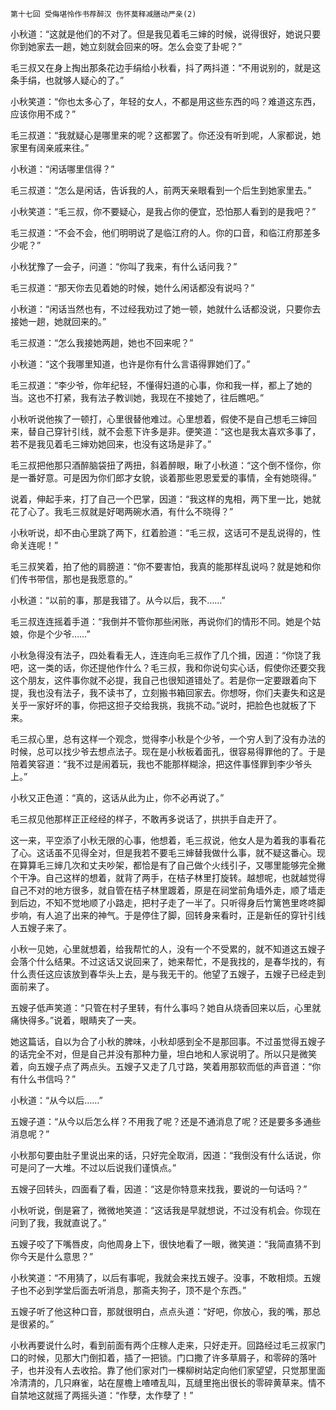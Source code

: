     第十七回 受侮堪怜作书荐醉汉 伤怀莫释减膳动严亲(2) 

   小秋道：“这就是他们的不对了。但是我见着毛三婶的时候，说得很好，她说只要你到她家去一趟，她立刻就会回来的呀。怎么会变了卦呢？”

   毛三叔又在身上掏出那条花边手绢给小秋看，抖了两抖道：“不用说别的，就是这条手绢，也就够人疑心的了。”

   小秋笑道：“你也太多心了，年轻的女人，不都是用这些东西的吗？难道这东西，应该你用不成？”

   毛三叔道：“我就疑心是哪里来的呢？这都罢了。你还没有听到呢，人家都说，她家里有阔亲戚来往。”

   小秋道：“闲话哪里信得？”

   毛三叔道：“怎么是闲话，告诉我的人，前两天亲眼看到一个后生到她家里去。”

   小秋笑道：“毛三叔，你不要疑心，是我占你的便宜，恐怕那人看到的是我吧？”

   毛三叔道：“不会不会，他们明明说了是临江府的人。你的口音，和临江府那差多少呢？”

   小秋犹豫了一会子，问道：“你叫了我来，有什么话问我？”

   毛三叔道：“那天你去见着她的时候，她什么闲话都没有说吗？”

   小秋道：“闲话当然也有，不过经我劝过了她一顿，她就什么话都没说，只要你去接她一趟，她就回来的。”

   毛三叔道：“怎么我接她两趟，她也不回来呢？”

   小秋道：“这个我哪里知道，也许是你有什么言语得罪她们了。”

   毛三叔道：“李少爷，你年纪轻，不懂得妇道的心事，你和我一样，都上了她的当。这也不打紧，我有法子教训她，我现在不接她了，往后瞧吧。”

   小秋听说他挨了一顿打，心里很替他难过。心里想着，假使不是自己想毛三婶回来，替自己穿针引线，就不会惹下许多是非。便笑道：“这也是我太喜欢多事了，若不是我见着毛三婶劝她回来，也没有这场是非了。”

   毛三叔把他那只酒醉脑袋扭了两扭，斜着醉眼，瞅了小秋道：“这个倒不怪你，你是一番好意。可是因为你们郎才女貌，谈着那些恩恩爱爱的事情，全有她晓得。”

   说着，伸起手来，打了自己一个巴掌，因道：“我这样的鬼相，两下里一比，她就花了心了。我毛三叔就是好喝两碗水酒，有什么不晓得？”

   小秋听说，却不由心里跳了两下，红着脸道：“毛三叔，这话可不是乱说得的，性命关连呢！”

   毛三叔笑着，拍了他的肩膀道：“你不要害怕，我真的能那样乱说吗？就是她和你们传书带信，那也是我愿意的。”

   小秋道：“以前的事，那是我错了。从今以后，我不……”

   毛三叔连连摇着手道：“我倒并不管你那些闲账，再说你们的情形不同。她是个姑娘，你是个少爷……”

   小秋急得没有法子，四处看看无人，连连向毛三叔作了几个揖，因道：“你饶了我吧，这一类的话，你还提他作什么？毛三叔，我和你说句实心话，假使你还要交我这个朋友，这件事你就不必提，我自己也很知道错处了。若是你一定要跟着向下提，我也没有法子，我不读书了，立刻搬书箱回家去。你想呀，你们夫妻失和这是关乎一家好坏的事，你把这担子交给我挑，我挑不动。”说时，把脸色也就板了下来。

   毛三叔心里，总有这样一个观念，觉得李小秋是个少爷，一个穷人到了没有办法的时候，总可以找少爷去想点法子。现在是小秋板着面孔，很容易得罪他的了。于是陪着笑容道：“我不过是闹着玩，我也不能那样糊涂，把这件事怪罪到李少爷头上。”

   小秋又正色道：“真的，这话从此为止，你不必再说了。”

   毛三叔见他那样正正经经的样子，不敢再多说话了，拱拱手自走开了。

   这一来，平空添了小秋无限的心事，他想着，毛三叔说，他女人是为着我的事看花了心。这话虽不见得全对，但是我若不要毛三婶替我做什么事，就不疑这番心。现在算算毛三婶几次和丈夫吵架，都恰是有了自己做个火线引子，又哪里能够完全撇个干净。自己这样的想着，就背了两手，在桔子林里打旋转。越想呢，也就越觉得自己不对的地方很多，就自管在桔子林里踱着，原是在祠堂前角墙外走，顺了墙走到后边，不知不觉地顺了小路走，把村子走了一半了。只听得身后竹篱笆里咚咚脚步响，有人追了出来的神气。于是停住了脚，回转身来看时，正是新任的穿针引线人五嫂子来了。

   小秋一见她，心里就想着，给我帮忙的人，没有一个不受累的，就不知道这五嫂子会落个什么结果。不过这话又说回来了，她来帮忙，不是我找的，是春华找的，有什么责任这应该放到春华头上去，是与我无干的。他望了五嫂子，五嫂子已经走到面前来了。

   五嫂子低声笑道：“只管在村子里转，有什么事吗？她自从烧香回来以后，心里就痛快得多。”说着，眼睛夹了一夹。

   她这篇话，自以为合了小秋的脾味，小秋却感到全不是那回事。不过虽觉得五嫂子的话完全不对，但是自己并没有那种力量，坦白地和人家说明了。所以只是微笑着，向五嫂子点了两点头。五嫂子又走了几寸路，笑着用那软而低的声音道：“你有什么书信吗？”

   小秋道：“从今以后……”

   五嫂子道：“从今以后怎么样？不用我了呢？还是不通消息了呢？还是要多多通些消息呢？”

   小秋那句要由肚子里说出来的话，只好完全取消，因道：“我倒没有什么话说，你可是问了一大堆。不过以后说我们谨慎点。”

   五嫂子回转头，四面看了看，因道：“这是你特意来找我，要说的一句话吗？”

   小秋听说，倒是窘了，微微地笑道：“这话我是早就想说，不过没有机会。你现在问到了我，我就直说了。”

   五嫂子咬了下嘴唇皮，向他周身上下，很快地看了一眼，微笑道：“我简直猜不到你今天是什么意思？”

   小秋笑道：“不用猜了，以后有事呢，我就会来找五嫂子。没事，不敢相烦。五嫂子也不必到学堂后面去听消息，那斋夫狗子，顶不是个东西。”

   五嫂子听了他这种口音，那就很明白，点点头道：“好吧，你放心，我的嘴，那总是很紧的。”

   小秋再要说什么时，看到前面有两个庄稼人走来，只好走开。回路经过毛三叔家门口的时候，见那大门倒扣着，插了一把锁。门口撒了许多草屑子，和零碎的落叶子，也并没有人去收拾。靠了他们家对门一棵柳树站定向他们家望望，只觉那里面冷清清的，几只麻雀，站在屋檐上喳喳乱叫，瓦缝里拖出很长的零碎黄草来。情不自禁地这就摇了两摇头道：“作孽，太作孽了！”

